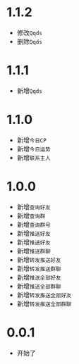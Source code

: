 # 1.1.2

- 修改`Qqds`
- 删除`Qqds`

# 1.1.1

- 新增`Qqds`

# 1.1.0

- 新增`今日CP`
- 新增`今日运势`
- 新增`联系主人`

# 1.0.0

- 新增`查询好友`
- 新增`查询群`
- 新增`查询群号`
- 新增`推送好友`
- 新增`推送好友`
- 新增`推送群聊`
- 新增`转发推送好友`
- 新增`转发推送群聊`
- 新增`推送全部好友`
- 新增`推送全部群聊`
- 新增`转发推送全部好友`
- 新增`转发推送全部群聊`

# 0.0.1

- 开始了